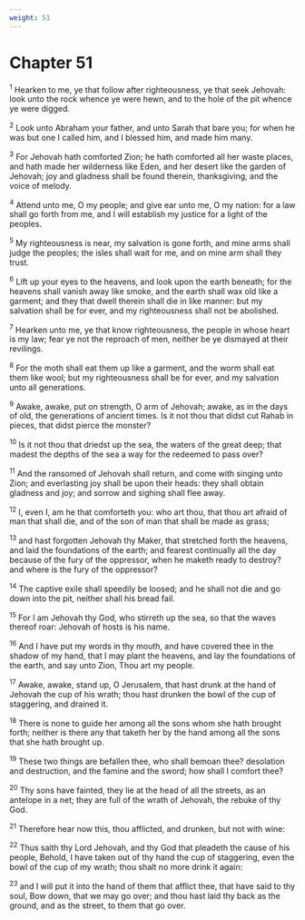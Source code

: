 ```yaml
---
weight: 51
---
```


# Chapter 51

<sup>1</sup> Hearken to me, ye that follow after righteousness, ye that seek Jehovah: look unto the rock whence ye were hewn, and to the hole of the pit whence ye were digged. 

<sup>2</sup> Look unto Abraham your father, and unto Sarah that bare you; for when he was but one I called him, and I blessed him, and made him many. 

<sup>3</sup> For Jehovah hath comforted Zion; he hath comforted all her waste places, and hath made her wilderness like Eden, and her desert like the garden of Jehovah; joy and gladness shall be found therein, thanksgiving, and the voice of melody. 

<sup>4</sup> Attend unto me, O my people; and give ear unto me, O my nation: for a law shall go forth from me, and I will establish my justice for a light of the peoples. 

<sup>5</sup> My righteousness is near, my salvation is gone forth, and mine arms shall judge the peoples; the isles shall wait for me, and on mine arm shall they trust. 

<sup>6</sup> Lift up your eyes to the heavens, and look upon the earth beneath; for the heavens shall vanish away like smoke, and the earth shall wax old like a garment; and they that dwell therein shall die in like manner: but my salvation shall be for ever, and my righteousness shall not be abolished. 

<sup>7</sup> Hearken unto me, ye that know righteousness, the people in whose heart is my law; fear ye not the reproach of men, neither be ye dismayed at their revilings. 

<sup>8</sup> For the moth shall eat them up like a garment, and the worm shall eat them like wool; but my righteousness shall be for ever, and my salvation unto all generations. 

<sup>9</sup> Awake, awake, put on strength, O arm of Jehovah; awake, as in the days of old, the generations of ancient times. Is it not thou that didst cut Rahab in pieces, that didst pierce the monster? 

<sup>10</sup> Is it not thou that driedst up the sea, the waters of the great deep; that madest the depths of the sea a way for the redeemed to pass over? 

<sup>11</sup> And the ransomed of Jehovah shall return, and come with singing unto Zion; and everlasting joy shall be upon their heads: they shall obtain gladness and joy; and sorrow and sighing shall flee away. 

<sup>12</sup> I, even I, am he that comforteth you: who art thou, that thou art afraid of man that shall die, and of the son of man that shall be made as grass; 

<sup>13</sup> and hast forgotten Jehovah thy Maker, that stretched forth the heavens, and laid the foundations of the earth; and fearest continually all the day because of the fury of the oppressor, when he maketh ready to destroy? and where is the fury of the oppressor? 

<sup>14</sup> The captive exile shall speedily be loosed; and he shall not die and go down into the pit, neither shall his bread fail. 

<sup>15</sup> For I am Jehovah thy God, who stirreth up the sea, so that the waves thereof roar: Jehovah of hosts is his name. 

<sup>16</sup> And I have put my words in thy mouth, and have covered thee in the shadow of my hand, that I may plant the heavens, and lay the foundations of the earth, and say unto Zion, Thou art my people. 

<sup>17</sup> Awake, awake, stand up, O Jerusalem, that hast drunk at the hand of Jehovah the cup of his wrath; thou hast drunken the bowl of the cup of staggering, and drained it. 

<sup>18</sup> There is none to guide her among all the sons whom she hath brought forth; neither is there any that taketh her by the hand among all the sons that she hath brought up. 

<sup>19</sup> These two things are befallen thee, who shall bemoan thee? desolation and destruction, and the famine and the sword; how shall I comfort thee? 

<sup>20</sup> Thy sons have fainted, they lie at the head of all the streets, as an antelope in a net; they are full of the wrath of Jehovah, the rebuke of thy God. 

<sup>21</sup> Therefore hear now this, thou afflicted, and drunken, but not with wine: 

<sup>22</sup> Thus saith thy Lord Jehovah, and thy God that pleadeth the cause of his people, Behold, I have taken out of thy hand the cup of staggering, even the bowl of the cup of my wrath; thou shalt no more drink it again: 

<sup>23</sup> and I will put it into the hand of them that afflict thee, that have said to thy soul, Bow down, that we may go over; and thou hast laid thy back as the ground, and as the street, to them that go over. 



